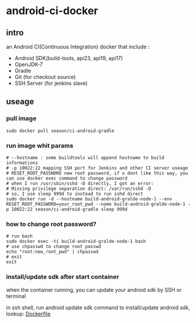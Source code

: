 # android-ci-docker

## intro

an Android CI(Continuous Integration) docker that include :

* Android SDK(build-tools, api23, api19, api17)
* OpenJDK-7
* Gradle
* Git (for checkout source)
* SSH Server (for jenkins slave)

## useage

### pull image

```shell
sudo docker pull season/ci-android-gradle
```

### run image whit params

```shell
# --hostname : some buildtools will append hostname to build informations
# -p 10022:22 mapping SSH port for Jenkins and other CI server useage
# RESET_ROOT_PASSWORD new root password, if u dont like this way, you can use docker exec command to change password
# when I run /usr/sbin/sshd -D directly, I got an error: 
# Missing privilege separation direct: /var/run/sshd -D
# so, I use sleep 999d to instead to run sshd direct
sudo docker run -d --hostname build-android-gralde-node-1 --env RESET_ROOT_PASSWORD=your_root_pwd --name build-android-gralde-node-1 -p 10022:22 season/ci-android-gradle sleep 999d
```

### how to change root password?

```shell
# run bash
sudo docker exec -ti build-android-gralde-node-1 bash
# use chpasswd to change root passwd
echo "root:new_root_pwd" | chpasswd
# exit
exit
```

### install/update sdk after start container

when the container running, you can update your android sdk by SSH or terminal

in ssh shell, run android update sdk command to install/update android sdk, lookup: [Dockerfile](Dockerfile)
